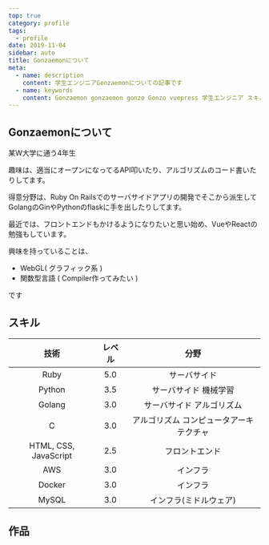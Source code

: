 ```yaml
---
top: true
category: profile
tags:
  - profile
date: 2019-11-04
sidebar: auto
title: Gonzaemonについて
meta:
  - name: description
    content: 学生エンジニアGonzaemonについての記事です
  - name: keywords
    content: Gonzaemon gonzaemon gonzo Gonzo vuepress 学生エンジニア スキル 作品
---
```


## Gonzaemonについて

某W大学に通う4年生

趣味は、適当にオープンになってるAPI叩いたり、アルゴリズムのコード書いたりしてます。

得意分野は、Ruby On Railsでのサーバサイドアプリの開発でそこから派生してGolangのGinやPythonのflaskに手を出したりしてます。

最近では、フロントエンドもかけるようになりたいと思い始め、VueやReactの勉強もしています。

興味を持っていることは、
- WebGL( グラフィック系 )
- 関数型言語 ( Compiler作ってみたい )

です

## スキル

|技術|レベル|分野|
|:---:|:---:|:---:|
|Ruby|<i class="fas fa-star"></i><i class="fas fa-star"></i><i class="fas fa-star"></i><i class="fas fa-star"></i><i class="fas fa-star"></i> 5.0|サーバサイド|
|Python|<i class="fas fa-star"></i> <i class="fas fa-star"></i> <i class="fas fa-star"></i> <i class="fas fa-star-half"></i> 3.5|サーバサイド 機械学習|
|Golang|<i class="fas fa-star"></i><i class="fas fa-star"></i><i class="fas fa-star"></i> 3.0| サーバサイド アルゴリズム|
|C|<i class="fas fa-star"></i><i class="fas fa-star"></i><i class="fas fa-star"></i> 3.0|アルゴリズム コンピュータアーキテクチャ|
|HTML, CSS, JavaScript|<i class="fas fa-star"></i><i class="fas fa-star"></i><i class="fas fa-star-half"></i> 2.5|フロントエンド|
|AWS|<i class="fas fa-star"></i> <i class="fas fa-star"></i><i class="fas fa-star"></i> 3.0|インフラ|
|Docker|<i class="fas fa-star"></i><i class="fas fa-star"></i><i class="fas fa-star"></i> 3.0|インフラ|
|MySQL|<i class="fas fa-star"></i><i class="fas fa-star"></i><i class="fas fa-star"></i> 3.0|インフラ(ミドルウェア)|

## 作品

<Works />

